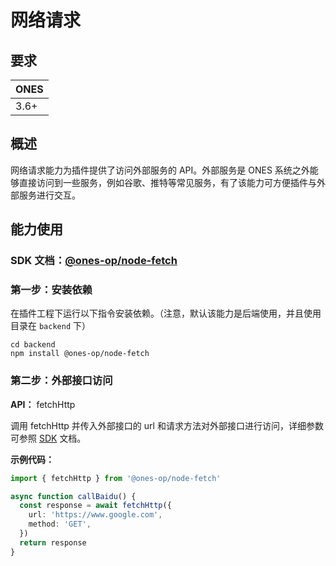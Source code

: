 # 网络请求

## 要求

| **ONES** |
| -------- |
| 3.6+     |

## 概述

网络请求能力为插件提供了访问外部服务的 API。外部服务是 ONES 系统之外能够直接访问到一些服务，例如谷歌、推特等常见服务，有了该能力可方便插件与外部服务进行交互。

## 能力使用

### SDK 文档：[@ones-op/node-fetch](../../reference/packages/node-fetch/node-fetch.md)

### 第一步：安装依赖

在插件工程下运行以下指令安装依赖。（注意，默认该能力是后端使用，并且使用目录在 `backend` 下）

```shell
cd backend
npm install @ones-op/node-fetch
```

### 第二步：外部接口访问

**API：** fetchHttp

调用 fetchHttp 并传入外部接口的 url 和请求方法对外部接口进行访问，详细参数可参照 [SDK](../../reference/packages/node-fetch/node-fetch.md) 文档。

**示例代码：**

```typescript
import { fetchHttp } from '@ones-op/node-fetch'

async function callBaidu() {
  const response = await fetchHttp({
    url: 'https://www.google.com',
    method: 'GET',
  })
  return response
}
```
